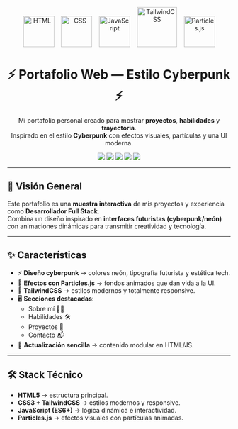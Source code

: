 <!--
  README “portfolio”
  Autor: Ian Cler Renaud (clerrenaud.ian@gmail.com)
-->

<!-- HERO -->
<p align="center">
  <img src="https://cdn.worldvectorlogo.com/logos/html-1.svg" width="70" alt="HTML" />
  &nbsp;&nbsp;
  <img src="https://cdn.worldvectorlogo.com/logos/css-3.svg" width="70" alt="CSS" />
  &nbsp;&nbsp;
  <img src="https://upload.wikimedia.org/wikipedia/commons/6/6a/JavaScript-logo.png" width="70" alt="JavaScript" />
  &nbsp;&nbsp;
  <img src="https://cdn.worldvectorlogo.com/logos/tailwind-css-2.svg" width="90" alt="TailwindCSS" />
  &nbsp;&nbsp;
  <img src="https://raw.githubusercontent.com/VincentGarreau/particles.js/master/logo.png" width="70" alt="Particles.js" />
</p>

<h1 align="center">⚡ Portafolio Web — Estilo Cyberpunk ⚡</h1>
<p align="center">
  Mi portafolio personal creado para mostrar <b>proyectos</b>, <b>habilidades</b> y <b>trayectoria</b>.<br/>
  Inspirado en el estilo <b>Cyberpunk</b> con efectos visuales, partículas y una UI moderna.
</p>

<p align="center">
  <img src="https://img.shields.io/badge/HTML-5-orange?style=for-the-badge&logo=html5&logoColor=white">
  <img src="https://img.shields.io/badge/CSS-3-blue?style=for-the-badge&logo=css3&logoColor=white">
  <img src="https://img.shields.io/badge/JavaScript-ES6+-yellow?style=for-the-badge&logo=javascript&logoColor=black">
  <img src="https://img.shields.io/badge/TailwindCSS-3.x-38bdf8?style=for-the-badge&logo=tailwindcss&logoColor=white">
  <img src="https://img.shields.io/badge/Particles.js-animaciones-61dafb?style=for-the-badge">
</p>

---

## 🔮 Visión General
Este portafolio es una **muestra interactiva** de mis proyectos y experiencia como **Desarrollador Full Stack**.  
Combina un diseño inspirado en **interfaces futuristas (cyberpunk/neón)** con animaciones dinámicas para transmitir creatividad y tecnología.  

---

## ✨ Características
- ⚡ **Diseño cyberpunk** → colores neón, tipografía futurista y estética tech.  
- 💫 **Efectos con Particles.js** → fondos animados que dan vida a la UI.  
- 🎨 **TailwindCSS** → estilos modernos y totalmente responsive.  
- 🖥️ **Secciones destacadas**:  
  - Sobre mí 👨‍💻  
  - Habilidades 🛠️  
  - Proyectos 🚀  
  - Contacto 📬  
- 📅 **Actualización sencilla** → contenido modular en HTML/JS.  

---

## 🛠️ Stack Técnico
- **HTML5** → estructura principal.  
- **CSS3 + TailwindCSS** → estilos modernos y responsive.  
- **JavaScript (ES6+)** → lógica dinámica e interactividad.  
- **Particles.js** → efectos visuales con partículas animadas.  
